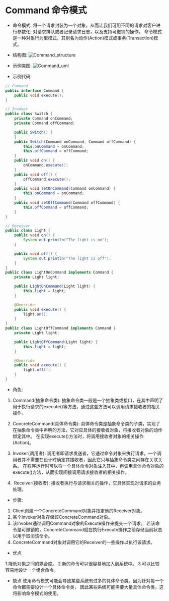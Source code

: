 # Command 命令模式

- 命令模式:
将一个请求封装为一个对象，从而让我们可用不同的请求对客户进行参数化;
对请求排队或者记录请求日志，以及支持可撤销的操作。
命令模式是一种对象行为型模式，其别名为动作(Action)模式或事务(Transaction)模式。

- 结构图:
![Command_structure](http://git.oschina.net/longshu/DesignPatterns/raw/master/images/19.Command_structure.png)

- 示例类图:
![Command_uml](http://git.oschina.net/longshu/DesignPatterns/raw/master/images/19.Command_uml.png)

- 示例代码:
```java
// Command
public interface Command {
	public void execute();
}

// Invoker
public class Switch {
	private Command onCommand;
	private Command offCommand;

	public Switch() {
	}
	public Switch(Command onCommand, Command offCommand) {
		this.onCommand = onCommand;
		this.offCommand = offCommand;
	}
	public void on() {
		onCommand.execute();
	}
	public void off() {
		offCommand.execute();
	}
	public void setOnCommand(Command onCommand) {
		this.onCommand = onCommand;
	}
	public void setOffCommand(Command offCommand) {
		this.offCommand = offCommand;
	}
}

// Receiver
public class Light {
	public void on() {
		System.out.println("The light is on");
	}

	public void off() {
		System.out.println("The light is off");
	}
}
public class LightOnCommand implements Command {
	private Light light;

	public LightOnCommand(Light light) {
		this.light = light;
	}

	@Override
	public void execute() {
		light.on();
	}
}
public class LightOffCommand implements Command {
	private Light light;

	public LightOffCommand(Light light) {
		this.light = light;
	}

	@Override
	public void execute() {
		light.off();
	}
}
```

- 角色:
1. Command(抽象命令类):
抽象命令类一般是一个抽象类或接口，在其中声明了用于执行请求的execute()等方法，通过这些方法可以调用请求接收者的相关操作。

2. ConcreteCommand(具体命令类):
具体命令类是抽象命令类的子类，实现了在抽象命令类中声明的方法，它对应具体的接收者对象，将接收者对象的动作绑定其中。
在实现execute()方法时，将调用接收者对象的相关操作(Action)。

3. Invoker(调用者):
调用者即请求发送者，它通过命令对象来执行请求。一个调用者并不需要在设计时确定其接收者，因此它只与抽象命令类之间存在关联关系。
在程序运行时可以将一个具体命令对象注入其中，再调用具体命令对象的execute()方法，从而实现间接调用请求接收者的相关操作。

4.  Receiver(接收者):
接收者执行与请求相关的操作，它具体实现对请求的业务处理。

- 步骤:
1. Client创建一个ConcreteCommand对象并指定他的Receiver对象。
2. 某个Invoker对象存储该ConcreteCommand对象。
3. 该Invoker通过调用Command对象的Execute操作来提交一个请求。
若该命令是可撤销的，ConcreteCommand就在执行Execute操作之前存储当前状态以用于取消该命令。
4. ConcreteCommand对象对调用它的Receiver的一些操作以执行该请求。

- 优点

1.降低对象之间的耦合度。
2.新的命令可以很容易地加入到系统中。
3.可以比较容易地设计一个组合命令。

- 缺点
使用命令模式可能会导致某些系统有过多的具体命令类。因为针对每一个命令都需要设计一个具体命令类，
因此某些系统可能需要大量具体命令类，这将影响命令模式的使用。


